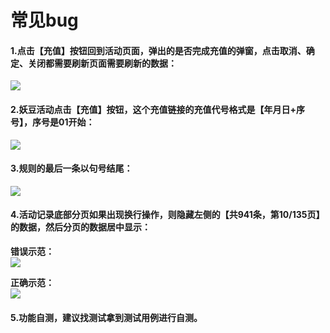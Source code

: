 # 常见bug

#### 1.点击【充值】按钮回到活动页面，弹出的是否完成充值的弹窗，点击取消、确定、关闭都需要刷新页面需要刷新的数据：
![](https://www.showdoc.cc/server/api/common/visitfile/sign/5dbd98aa220bdbc4f8609f0e0cda277e?showdoc=.jpg)

#### 2.妖豆活动点击【充值】按钮，这个充值链接的充值代号格式是【年月日+序号】，序号是01开始：
![](https://www.showdoc.cc/server/api/common/visitfile/sign/89dd7e58e1807ba5fdf805684d14c4f7?showdoc=.jpg)

#### 3.规则的最后一条以句号结尾： 
![](https://www.showdoc.cc/server/api/common/visitfile/sign/2f6ed735239e8304285157fb15243566?showdoc=.jpg)

#### 4.活动记录底部分页如果出现换行操作，则隐藏左侧的【共941条，第10/135页】的数据，然后分页的数据居中显示：
**错误示范：**<br/>
![](https://www.showdoc.cc/server/api/common/visitfile/sign/77ed5309fc33b166716ab7257b4c79f8?showdoc=.jpg)<br/>

**正确示范：**<br/>
![](https://www.showdoc.cc/server/api/common/visitfile/sign/77fc0726e18dd7052d77fa7655beb8ca?showdoc=.jpg)

#### 5.功能自测，建议找测试拿到测试用例进行自测。